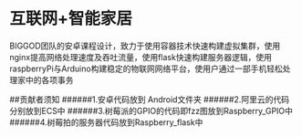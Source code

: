 # 互联网+智能家居
BIGGOD团队的安卓课程设计，致力于使用容器技术快速构建虚拟集群，使用nginx提高网络处理速度及吞吐流量，使用flask快速构建服务器逻辑，使用raspberryPi与Arduino构建稳定的物联网网络平台，使用户通过一部手机轻松处理家中的各项事务


##贡献者须知
######1.安卓代码放到 Android文件夹
######2.阿里云的代码分别放到ECS中
######3.树莓派的GPIO的代码即fzz图放到Raspberry_GPIO中
######4.树莓拍的服务器代码放到Raspberry_flask中
